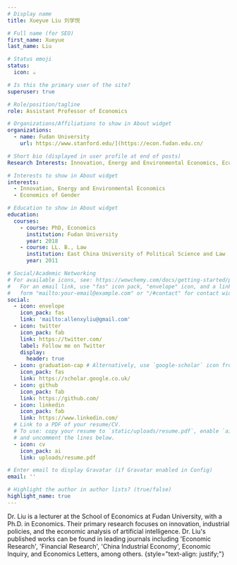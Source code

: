 ```yaml
---
# Display name
title: Xueyue Liu 刘学悦

# Full name (for SEO)
first_name: Xueyue
last_name: Liu

# Status emoji
status:
  icon: ☕️

# Is this the primary user of the site?
superuser: true

# Role/position/tagline
role: Assistant Professor of Economics

# Organizations/Affiliations to show in About widget
organizations:
  - name: Fudan University
    url: https://www.stanford.edu/](https://econ.fudan.edu.cn/

# Short bio (displayed in user profile at end of posts)
Research Interests: Innovation, Energy and Environmental Economics, Economics of Gender (I mainly use all kinds of firm- and individual-level data in China)

# Interests to show in About widget
interests:
  - Innovation, Energy and Environmental Economics
  - Economics of Gender

# Education to show in About widget
education:
  courses:
    - course: PhD, Economics
      institution: Fudan University
      year: 2018
    - course: LL. B., Law
      institution: East China University of Political Science and Law
      year: 2011

# Social/Academic Networking
# For available icons, see: https://wowchemy.com/docs/getting-started/page-builder/#icons
#   For an email link, use "fas" icon pack, "envelope" icon, and a link in the
#   form "mailto:your-email@example.com" or "/#contact" for contact widget.
social:
  - icon: envelope
    icon_pack: fas
    link: 'mailto:allenxyliu@gmail.com'
  - icon: twitter
    icon_pack: fab
    link: https://twitter.com/
    label: Follow me on Twitter
    display:
      header: true
  - icon: graduation-cap # Alternatively, use `google-scholar` icon from `ai` icon pack
    icon_pack: fas
    link: https://scholar.google.co.uk/
  - icon: github
    icon_pack: fab
    link: https://github.com/
  - icon: linkedin
    icon_pack: fab
    link: https://www.linkedin.com/
  # Link to a PDF of your resume/CV.
  # To use: copy your resume to `static/uploads/resume.pdf`, enable `ai` icons in `params.yaml`,
  # and uncomment the lines below.
  - icon: cv
    icon_pack: ai
    link: uploads/resume.pdf

# Enter email to display Gravatar (if Gravatar enabled in Config)
email: ''

# Highlight the author in author lists? (true/false)
highlight_name: true
---
```


Dr. Liu is a lecturer at the School of Economics at Fudan University, with a Ph.D. in Economics. Their primary research focuses on innovation, industrial policies, and the economic analysis of artificial intelligence. Dr. Liu's published works can be found in leading journals including 'Economic Research', 'Financial Research', 'China Industrial Economy', Economic Inquiry, and Economics Letters, among others.
{style="text-align: justify;"}
